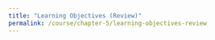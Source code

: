 ```yaml
---
title: "Learning Objectives (Review)"
permalink: /course/chapter-5/learning-objectives-review
---
```

